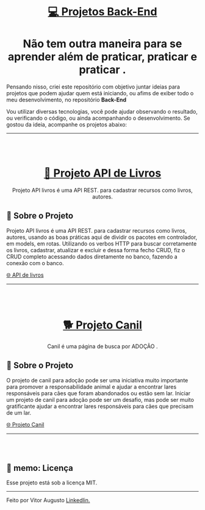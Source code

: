 <h1 align="center"><a href="#"> 💻 Projetos Back-End</a></h1>

 <h1 align="center">Não tem outra maneira para se aprender além de praticar, praticar e praticar .</h1>

<p>Pensando nisso, criei este repositório com objetivo juntar ideias para projetos que podem ajudar quem está iniciando, ou afims de exiber todo o meu desenvolvimento, no repositório <strong>Back-End</strong></p>
<p> Vou utilizar diversas tecnologias, você pode ajudar observando o resultado, ou verificando o código, ou ainda acompanhando o desenvolvimento.
Se gostou da ideia, acompanhe os projetos abaixo:</p>

<hr>
<br>
<br>

<h1 align="center"><a href="https://github.com/ViitorAugusto/Back-End/tree/main/AllBooksAPI"> 📖 Projeto API de Livros</a></h1>

<p align="center">
Projeto API livros é uma API REST. para cadastrar recursos como livros, autores.
</p>

## 📃 Sobre o Projeto

<p>Projeto API livros é uma API REST. para cadastrar recursos como livros, autores, usando as boas práticas aqui de dividir os pacotes em controlador, em models, em rotas. Utilizando os verbos HTTP para buscar corretamente os livros, cadastrar, atualizar e excluir e dessa forma fecho  CRUD, fiz o CRUD completo acessando dados diretamente no banco, fazendo a conexão com o banco.

<a href="https://github.com/ViitorAugusto/Back-End/tree/main/AllBooksAPI"> 🌐 API de livros </a></p>



<hr>
<br>
<br>

<h1 align="center"><a href="https://github.com/ViitorAugusto/Back-End/tree/main/ProjetoCanil"> 🐕 Projeto Canil</a></h1>

<p align="center">
Canil é uma página de busca por ADOÇÃO .
</p>

## 📃 Sobre o Projeto

<p>O projeto de canil para adoção pode ser uma iniciativa muito importante para promover a responsabilidade animal e ajudar a encontrar lares responsáveis para cães que foram abandonados ou estão sem lar. Iniciar um projeto de canil para adoção pode ser um desafio, mas pode ser muito gratificante ajudar a encontrar lares responsáveis para cães que precisam de um lar.

<a href="https://github.com/ViitorAugusto/Back-End/tree/main/AllBooksAPI"> 🌐 Projeto Canil </a></p>


<hr>
<br>
<br>

## 🚀 memo: Licença

Esse projeto está sob a licença MIT.

---

Feito por Vitor Augusto [Linkedlin.](https://www.linkedin.com/in/viitoraugusto/)

